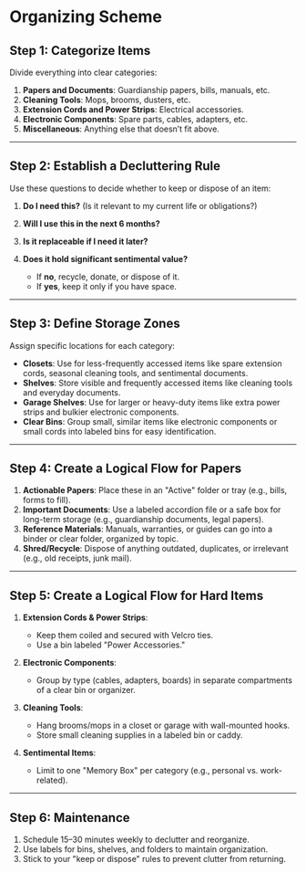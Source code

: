 # Organizing Scheme

## **Step 1: Categorize Items**

Divide everything into clear categories:

1. **Papers and Documents**: Guardianship papers, bills, manuals, etc.
2. **Cleaning Tools**: Mops, brooms, dusters, etc.
3. **Extension Cords and Power Strips**: Electrical accessories.
4. **Electronic Components**: Spare parts, cables, adapters, etc.
5. **Miscellaneous**: Anything else that doesn’t fit above.

---

## **Step 2: Establish a Decluttering Rule**

Use these questions to decide whether to keep or dispose of an item:

1. **Do I need this?** (Is it relevant to my current life or obligations?)
2. **Will I use this in the next 6 months?**
3. **Is it replaceable if I need it later?**
4. **Does it hold significant sentimental value?**

   * If **no**, recycle, donate, or dispose of it.
   * If **yes**, keep it only if you have space.

---

## **Step 3: Define Storage Zones**

Assign specific locations for each category:

* **Closets**: Use for less-frequently accessed items like spare extension cords, seasonal cleaning tools, and sentimental documents.
* **Shelves**: Store visible and frequently accessed items like cleaning tools and everyday documents.
* **Garage Shelves**: Use for larger or heavy-duty items like extra power strips and bulkier electronic components.
* **Clear Bins**: Group small, similar items like electronic components or small cords into labeled bins for easy identification.

---

## **Step 4: Create a Logical Flow for Papers**

1. **Actionable Papers**: Place these in an "Active" folder or tray (e.g., bills, forms to fill).
2. **Important Documents**: Use a labeled accordion file or a safe box for long-term storage (e.g., guardianship documents, legal papers).
3. **Reference Materials**: Manuals, warranties, or guides can go into a binder or clear folder, organized by topic.
4. **Shred/Recycle**: Dispose of anything outdated, duplicates, or irrelevant (e.g., old receipts, junk mail).

---

## **Step 5: Create a Logical Flow for Hard Items**

1. **Extension Cords & Power Strips**:

   * Keep them coiled and secured with Velcro ties.
   * Use a bin labeled "Power Accessories."
2. **Electronic Components**:

   * Group by type (cables, adapters, boards) in separate compartments of a clear bin or organizer.
3. **Cleaning Tools**:

   * Hang brooms/mops in a closet or garage with wall-mounted hooks.
   * Store small cleaning supplies in a labeled bin or caddy.
4. **Sentimental Items**:

   * Limit to one "Memory Box" per category (e.g., personal vs. work-related).

---

## **Step 6: Maintenance**

1. Schedule 15–30 minutes weekly to declutter and reorganize.
2. Use labels for bins, shelves, and folders to maintain organization.
3. Stick to your "keep or dispose" rules to prevent clutter from returning.
